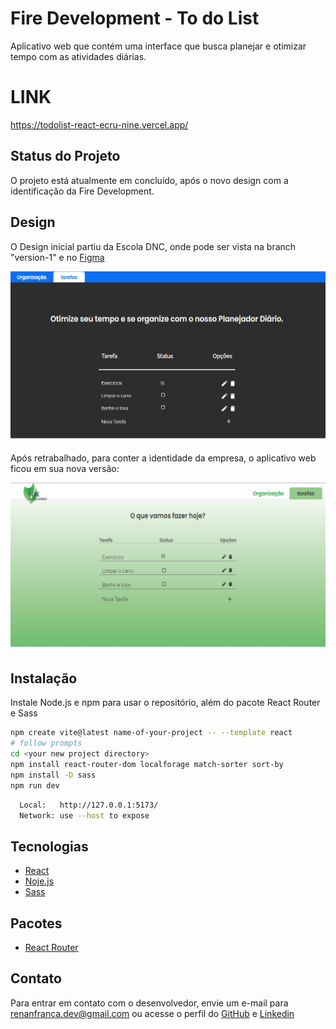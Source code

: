 # Fire Development - To do List

Aplicativo web que contém uma interface que busca planejar e otimizar tempo com as atividades diárias.

# LINK

https://todolist-react-ecru-nine.vercel.app/


## Status do Projeto 

O projeto está atualmente em concluído, após o novo design com a identificação da Fire Development.


## Design

O Design inicial partiu da Escola DNC, onde pode ser vista na branch "version-1" e no [Figma](https://www.figma.com/file/yFT1qGLCqFZ636EhVfmuEd/Untitled?node-id=0-1&t=BqmMrSOUlkf3wudH-0)

![App Screenshot](https://github.com/RenanFrancaDev/todolist_react/blob/main/src/assets/version1.png)

Após retrabalhado, para conter a identidade da empresa, o aplicativo web ficou em sua nova versão:

![App Screenshot](https://github.com/RenanFrancaDev/todolist_react/blob/main/src/assets/NV.png)

## Instalação

Instale Node.js e npm para usar o repositório, além do pacote React Router e Sass

```bash
npm create vite@latest name-of-your-project -- --template react
# follow prompts
cd <your new project directory>
npm install react-router-dom localforage match-sorter sort-by
npm install -D sass
npm run dev
```

```bash
  Local:   http://127.0.0.1:5173/
  Network: use --host to expose
```

    
## Tecnologias

- [React](https://reactjs.org/)
- [Noje.js](https://nodejs.org/en)
- [Sass](https://sass-lang.com/)

## Pacotes 

- [React Router](https://reactrouter.com/en/main)

## Contato

Para entrar em contato com o desenvolvedor, envie um e-mail para renanfranca.dev@gmail.com ou acesse o perfil do [GitHub](https://github.com/RenanFrancaDev) e [Linkedin](https://www.linkedin.com/in/renan-franca/)
